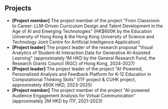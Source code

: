 ## Projects

- **[Project member]** The project member of the project "From Classroom to Career: LLM-Driven Curriculum Design and Talent Development in the Age of AI and Emerging Technologies" (HK$600K by the Education University of Hong Kong & the Hong Kong University of Science and Technology Joint Centre for Artificial Intelligence Application)
- **[Project leader]** The project leader of the research proposal "Visual Analytics of Student-AI Interaction Data for Generative AI-Assisted Learning" (approximately 1M HKD by the General Research Fund, the Research Grants Council (RGC) of Hong Kong, 2024-2027)
- **[Project leader]** The project leader of the project "AI-Powered, Personalized Analysis and Feedback Platform for K-12 Education in Computational Thinking Skills" (ITF project & CUHK project, approximately 450K HKD, 2023-2025)
- **[Project member]** The project member of the project "AI-powered Audience Engagement Analysis for Virtual Communication" (approximately 2M HKD by ITF, 2021-2023)

